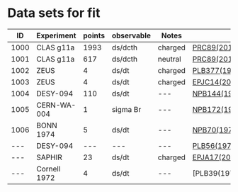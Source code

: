 # Data sets for fit
|ID      |Experiment|points  |observable|Notes   |References|
|--------|--------|------|-----|------|--------|
|1000|CLAS g11a|1993|ds/dcth|charged|[PRC89(2014)055208](https://inspirehep.net/record/1285225)|
|1001|CLAS g11a|617 |ds/dcth|neutral|[PRC89(2014)055208](https://inspirehep.net/record/1285225)|
|1002|ZEUS|4|ds/dt|charged|[PLB377(1996)259](https://inspirehep.net/record/415642)|
|1003|ZEUS|4|ds/dt|charged|[EPJC14(2000)213](https://inspirehep.net/record/508770)|
|1004|DESY-094|110|ds/dt|---|[NPB144(1978)22](https://inspirehep.net/record/130415)|
|1005|CERN-WA-004|1|sigma Br|---|[NPB172(1980)1](https://inspirehep.net/record/153022)|
|1006|BONN 1974|5|ds/dt|---|[NPB70(1974)257](https://inspirehep.net/record/94756)|
|---|DESY-094|---|---|---|[PLB56(1975)408](https://inspirehep.net/record/98876)|
|---|SAPHIR|23|ds/dt|charged|[EPJA17(2003)269](https://inspirehep.net/record/621792#)|
|---|Cornell 1972|4|ds/dt|---|[PLB39(1972)659(https://inspirehep.net/record/75747)|
